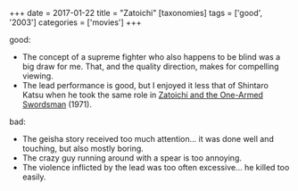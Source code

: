 +++
date = 2017-01-22
title = "Zatoichi"
[taxonomies]
tags = ['good', '2003']
categories = ['movies']
+++

good:

-   The concept of a supreme fighter who also happens to be blind was a
    big draw for me. That, and the quality direction, makes for
    compelling viewing.
-   The lead performance is good, but I enjoyed it less that of Shintaro
    Katsu when he took the same role in [Zatoichi and the One-Armed
    Swordsman] (1971).

bad:

-   The geisha story received too much attention... it was done well
    and touching, but also mostly boring.
-   The crazy guy running around with a spear is too annoying.
-   The violence inflicted by the lead was too often excessive... he
    killed too easily.

  [Zatoichi and the One-Armed Swordsman]: @/zatoichi-and-the-one-armed-swordsman.md

